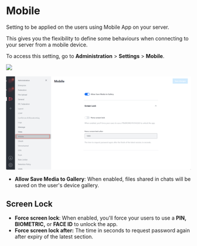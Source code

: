 # Mobile

Setting to be applied on the users using Mobile App on your server.

This gives you the flexibility to define some behaviours when connecting to your server from a mobile device.

To access this setting, go to **Administration** > **Settings** > **Mobile**.

![](<../../../.gitbook/assets/administration >)

![](<../../../.gitbook/assets/image (672).png>)

* **Allow Save Media to Gallery**: When enabled, files shared in chats will be saved on the user's device gallery.

## Screen Lock

* **Force screen lock**: When enabled, you'll force your users to use a **PIN, BIOMETRIC,** or **FACE ID** to unlock the app.
* **Force screen lock after:** The time in seconds to request password again after expiry of the latest section.
